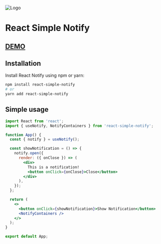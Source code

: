 ![Logo](https://repository-images.githubusercontent.com/765200491/61230139-c1ae-4440-a57f-bb404142d495)
# React Simple Notify

## [DEMO](http://rsn.gruffix.ru/)

## Installation
Install React Notify using npm or yarn:

```bash
npm install react-simple-notify
# or
yarn add react-simple-notify
```

## Simple usage
```jsx
import React from 'react';
import { useNotify, NotifyContainers } from 'react-simple-notify';

function App() {
  const { notify } = useNotify();

  const showNotification = () => {
    notify.open({
      render: ({ onClose }) => (
        <div>
          This is a notification!
          <button onClick={onClose}>Close</button>
        </div>
      ),
    });
  };

  return (
    <>
      <button onClick={showNotification}>Show Notification</button>
      <NotifyContainers />
    </>
  );
}

export default App;
```
